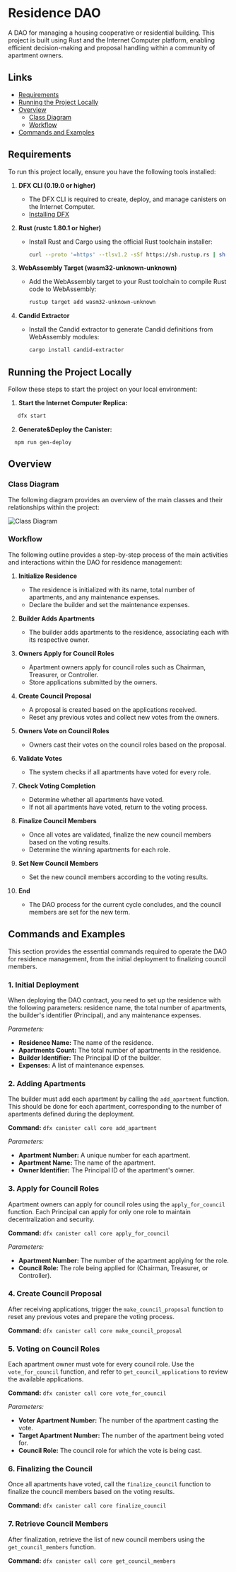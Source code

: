 # Residence DAO

A DAO for managing a housing cooperative or residential building. This project is built using Rust and the Internet Computer platform, enabling efficient decision-making and proposal handling within a community of apartment owners.

## Links

- [Requirements](#requirements)
- [Running the Project Locally](#running-the-project-locally)
- [Overview](#overview)
  - [Class Diagram](#class-diagram)
  - [Workflow](#workflow)
- [Commands and Examples](#commands-and-examples)

## Requirements

To run this project locally, ensure you have the following tools installed:

1. **DFX CLI (0.19.0 or higher)**
   - The DFX CLI is required to create, deploy, and manage canisters on the Internet Computer.
   - [Installing DFX](https://internetcomputer.org/docs/current/developer-docs/getting-started/install/)
   
2. **Rust (rustc 1.80.1 or higher)**
   - Install Rust and Cargo using the official Rust toolchain installer:
     ```bash
     curl --proto '=https' --tlsv1.2 -sSf https://sh.rustup.rs | sh
     ```
   
3. **WebAssembly Target (wasm32-unknown-unknown)**
   - Add the WebAssembly target to your Rust toolchain to compile Rust code to WebAssembly:
     ```bash
     rustup target add wasm32-unknown-unknown
     ```
   
4. **Candid Extractor**
   - Install the Candid extractor to generate Candid definitions from WebAssembly modules:
     ```bash
     cargo install candid-extractor
     ```

## Running the Project Locally

Follow these steps to start the project on your local environment:

1. **Start the Internet Computer Replica:**
```bash
   dfx start
```
2. **Generate&Deploy the Canister:**
```
  npm run gen-deploy
```
## Overview

### Class Diagram
The following diagram provides an overview of the main classes and their relationships within the project:

![Class Diagram](img/ClassDiagram.jpg)

### Workflow
The following outline provides a step-by-step process of the main activities and interactions within the DAO for residence management:

1. **Initialize Residence**
   - The residence is initialized with its name, total number of apartments, and any maintenance expenses.
   - Declare the builder and set the maintenance expenses.

2. **Builder Adds Apartments**
   - The builder adds apartments to the residence, associating each with its respective owner.

3. **Owners Apply for Council Roles**
   - Apartment owners apply for council roles such as Chairman, Treasurer, or Controller.
   - Store applications submitted by the owners.

4. **Create Council Proposal**
   - A proposal is created based on the applications received.
   - Reset any previous votes and collect new votes from the owners.

5. **Owners Vote on Council Roles**
   - Owners cast their votes on the council roles based on the proposal.

6. **Validate Votes**
   - The system checks if all apartments have voted for every role.

7. **Check Voting Completion**
   - Determine whether all apartments have voted.
   - If not all apartments have voted, return to the voting process.

8. **Finalize Council Members**
   - Once all votes are validated, finalize the new council members based on the voting results.
   - Determine the winning apartments for each role.

9. **Set New Council Members**
    - Set the new council members according to the voting results.

10. **End**
    - The DAO process for the current cycle concludes, and the council members are set for the new term.

## Commands and Examples

This section provides the essential commands required to operate the DAO for residence management, from the initial deployment to finalizing council members.

### 1. Initial Deployment

When deploying the DAO contract, you need to set up the residence with the following parameters: residence name, the total number of apartments, the builder's identifier (Principal), and any maintenance expenses.

*Parameters:*
- **Residence Name:** The name of the residence.
- **Apartments Count:** The total number of apartments in the residence.
- **Builder Identifier:** The Principal ID of the builder.
- **Expenses:** A list of maintenance expenses.

### 2. Adding Apartments

The builder must add each apartment by calling the `add_apartment` function. This should be done for each apartment, corresponding to the number of apartments defined during the deployment.

**Command:**
`dfx canister call core add_apartment`

*Parameters:*
- **Apartment Number:** A unique number for each apartment.
- **Apartment Name:** The name of the apartment.
- **Owner Identifier:** The Principal ID of the apartment's owner.

### 3. Apply for Council Roles

Apartment owners can apply for council roles using the `apply_for_council` function. Each Principal can apply for only one role to maintain decentralization and security.

**Command:**
`dfx canister call core apply_for_council`

*Parameters:*
- **Apartment Number:** The number of the apartment applying for the role.
- **Council Role:** The role being applied for (Chairman, Treasurer, or Controller).

### 4. Create Council Proposal

After receiving applications, trigger the `make_council_proposal` function to reset any previous votes and prepare the voting process.

**Command:**
`dfx canister call core make_council_proposal`

### 5. Voting on Council Roles

Each apartment owner must vote for every council role. Use the `vote_for_council` function, and refer to `get_council_applications` to review the available applications.

**Command:**
`dfx canister call core vote_for_council`

*Parameters:*
- **Voter Apartment Number:** The number of the apartment casting the vote.
- **Target Apartment Number:** The number of the apartment being voted for.
- **Council Role:** The council role for which the vote is being cast.

### 6. Finalizing the Council

Once all apartments have voted, call the `finalize_council` function to finalize the council members based on the voting results.

**Command:**
`dfx canister call core finalize_council`

### 7. Retrieve Council Members

After finalization, retrieve the list of new council members using the `get_council_members` function.

**Command:**
`dfx canister call core get_council_members`